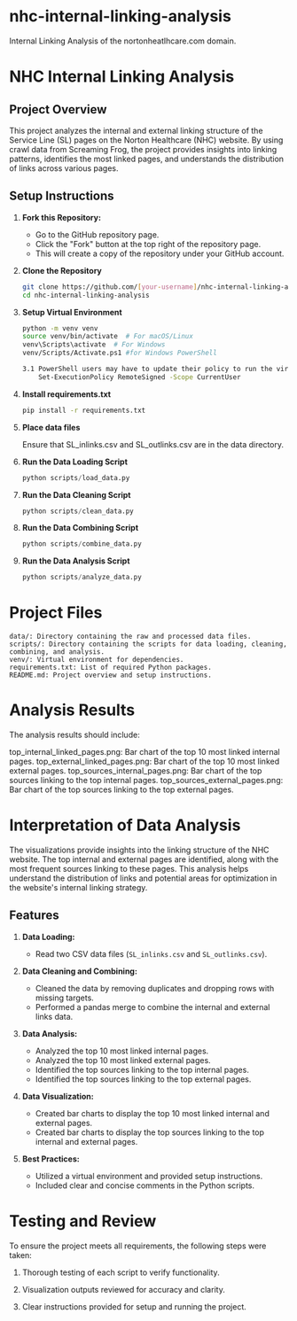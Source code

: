 # nhc-internal-linking-analysis
Internal Linking Analysis of the nortonheatlhcare.com domain.

# NHC Internal Linking Analysis

## Project Overview
This project analyzes the internal and external linking structure of the Service Line (SL) pages on the Norton Healthcare (NHC) website. By using crawl data from Screaming Frog, the project provides insights into linking patterns, identifies the most linked pages, and understands the distribution of links across various pages.

## Setup Instructions
1. **Fork this Repository:**
   - Go to the GitHub repository page.
   - Click the "Fork" button at the top right of the repository page.
   - This will create a copy of the repository under your GitHub account.

2. **Clone the Repository**
   ```bash
   git clone https://github.com/[your-username]/nhc-internal-linking-analysis.git
   cd nhc-internal-linking-analysis

3. **Setup Virtual Environment**
    ```bash
    python -m venv venv
    source venv/bin/activate  # For macOS/Linux
    venv\Scripts\activate  # For Windows
    venv/Scripts/Activate.ps1 #for Windows PowerShell

    3.1 PowerShell users may have to update their policy to run the virtual environment and can use the following:
        Set-ExecutionPolicy RemoteSigned -Scope CurrentUser

4. **Install requirements.txt**
    ```bash
    pip install -r requirements.txt

5. **Place data files**
    
    Ensure that SL_inlinks.csv and SL_outlinks.csv are in the data directory.

6. **Run the Data Loading Script**
    ```python
    python scripts/load_data.py

7. **Run the Data Cleaning Script**
    ```python
    python scripts/clean_data.py

8. **Run the Data Combining Script**
    ```python
    python scripts/combine_data.py

9. **Run the Data Analysis Script**
    ```python
    python scripts/analyze_data.py


# Project Files
    data/: Directory containing the raw and processed data files.
    scripts/: Directory containing the scripts for data loading, cleaning, combining, and analysis.
    venv/: Virtual environment for dependencies.
    requirements.txt: List of required Python packages.
    README.md: Project overview and setup instructions.

# Analysis Results
The analysis results should include:

top_internal_linked_pages.png: Bar chart of the top 10 most linked internal pages.
top_external_linked_pages.png: Bar chart of the top 10 most linked external pages.
top_sources_internal_pages.png: Bar chart of the top sources linking to the top internal pages.
top_sources_external_pages.png: Bar chart of the top sources linking to the top external pages.

# Interpretation of Data Analysis
The visualizations provide insights into the linking structure of the NHC website. The top internal and external pages are identified, along with the most frequent sources linking to these pages. This analysis helps understand the distribution of links and potential areas for optimization in the website's internal linking strategy.

## Features
1. **Data Loading:**
   - Read two CSV data files (`SL_inlinks.csv` and `SL_outlinks.csv`).

2. **Data Cleaning and Combining:**
   - Cleaned the data by removing duplicates and dropping rows with missing targets.
   - Performed a pandas merge to combine the internal and external links data.

3. **Data Analysis:**
   - Analyzed the top 10 most linked internal pages.
   - Analyzed the top 10 most linked external pages.
   - Identified the top sources linking to the top internal pages.
   - Identified the top sources linking to the top external pages.

4. **Data Visualization:**
   - Created bar charts to display the top 10 most linked internal and external pages.
   - Created bar charts to display the top sources linking to the top internal and external pages.

5. **Best Practices:**
   - Utilized a virtual environment and provided setup instructions.
   - Included clear and concise comments in the Python scripts.

# Testing and Review
To ensure the project meets all requirements, the following steps were taken:
1. Thorough testing of each script to verify functionality.

2. Visualization outputs reviewed for accuracy and clarity.

3. Clear instructions provided for setup and running the project.